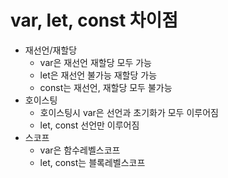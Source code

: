 # var, let, const 차이점

- 재선언/재할당
    - var은 재선언 재할당 모두 가능
    - let은 재선언 불가능 재할당 가능
    - const는 재선언, 재할당 모두 불가능
- 호이스팅
    - 호이스팅시 var은 선언과 초기화가 모두 이루어짐
    - let, const 선언만 이루어짐
- 스코프
    - var은 함수레벨스코프
    - let, const는 블록레벨스코프

